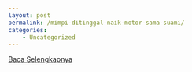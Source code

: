 ```yaml
---
layout: post
permalink: /mimpi-ditinggal-naik-motor-sama-suami/
categories:
    - Uncategorized
---
```


[Baca Selengkapnya](/06)